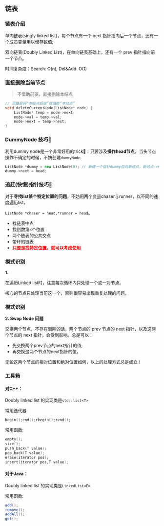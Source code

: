 ## 链表

### 链表介绍

单向链表(singly linked list)，每个节点有一个 next 指针指向后一个节点，还有一个成员变量用以储存数值;

双向链表(Doubly Linked List)，在单向链表基础上，还有一个 prev 指针指向前一个节点。

时间复杂度：Search: O(n), Del&Add: O(1)

### 直接删除当前节点

> 不借助前驱，直接删除本结点

```c++
// 思路是将“本结点后继”赋值给“本结点”
void deleteCurrentNode(ListNode* node) {
    ListNode* temp = node->next;
    node->val = temp->val;
    node->next = temp->next;
}
```

### DummyNode 技巧🎉

利用dummy node是一个非常好用的trick👏：只要涉及**操作head节点**，当头节点操作不确定的时候，不妨创建`dummyNode`:

```c++
ListNode *dummy = new ListNode(0); // 新建一个指针dummy指向新结点，新结点->next=head
dummy->next = head;
```

### 追赶(快慢)指针技巧🚀

对于**寻找list某个特定位置的问题**，不妨用两个变量chaser与runner，以不同的速度遍历list，

`ListNode *chaser = head,*runner = head`。

- 找链表中点
- 找倒数第k个位置
- 两个链表的公共交点
- 带环的链表
- <font color=red><b>只要是找特定位置，就可以考虑使用</b></font>

### 模式识别

**1.**

在遍历Linked list时，注意每次循环内只处理一个或一对节点。

核心的节点只处理当前这一个，否则很容易出现重复处理的问题。

### 模式识别

**2. Swap Node 问题**

交换两个节点，不存在删除的话，两个节点的 prev 节点的 next 指针，以及这两个节点的 next 指针，会受到影响。总是可以：

- 先交换两个prev节点的next指针的值;
- 再交换这两个节点的next指针的值。

无论这两个节点的相对位置和绝对位置如何，以上的处理方式总是成立！

### 工具箱

#### 对C++：

Doubly linked list 的实现类是`std::list<T>`

常用迭代器: 

```c++
begin();end();rbegin();rend();
```

常用函数:

```c++
empty();
size();
push_back(T value);
pop_back(T value);
erase(iterator pos);
insert(iterator pos,T value);
```

#### 对于Java：

Doubly linked list 的实现类是`LinkedList<E>`

常用函数:

```java
add();
remove();
addAll();
get();
```

